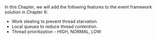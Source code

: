 In this Chapter, we will add the following features to the event framework solution in Chapter 6:
* Work stealing to prevent thread starvation.
* Local queues to reduce thread contention.
* Thread prioritization - HIGH, NORMAL, LOW
